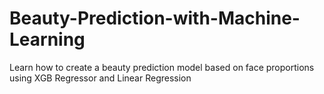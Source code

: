 # Beauty-Prediction-with-Machine-Learning
Learn how to create a beauty prediction model based on face proportions using XGB Regressor and Linear Regression
